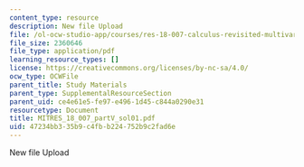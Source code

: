 ```yaml
---
content_type: resource
description: New file Upload
file: /ol-ocw-studio-app/courses/res-18-007-calculus-revisited-multivariable-calculus-fall-2011/47234bb335b9c4fbb224752b9c2fad6e_MITRES_18_007_partV_sol01.pdf
file_size: 2360646
file_type: application/pdf
learning_resource_types: []
license: https://creativecommons.org/licenses/by-nc-sa/4.0/
ocw_type: OCWFile
parent_title: Study Materials
parent_type: SupplementalResourceSection
parent_uid: ce4e61e5-fe97-e496-1d45-c844a0290e31
resourcetype: Document
title: MITRES_18_007_partV_sol01.pdf
uid: 47234bb3-35b9-c4fb-b224-752b9c2fad6e
---
```

New file Upload
